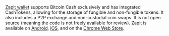 [Zapit wallet](https://www.zapit.io/) supports Bitcoin Cash exclusively and has integrated CashTokens, allowing for the storage of fungible and non-fungible tokens. It also includes a P2P exchange and non-custodial coin swaps. It is not open source (meaning the code is not freely available for review). Zapit is available on [Android](https://play.google.com/store/apps/details?id=io.wallet.zapit&utm_source=zapit.io_website&pcampaignid=pcampaignidMKT-Other-global-all-co-prtnr-py-PartBadge-Mar2515-1), [iOS](https://apps.apple.com/in/app/zapit-io/id1558433083), and on the [Chrome Web Store](https://chrome.google.com/webstore/detail/zapit/fccgmnglbhajioalokbcidhcaikhlcpm). 